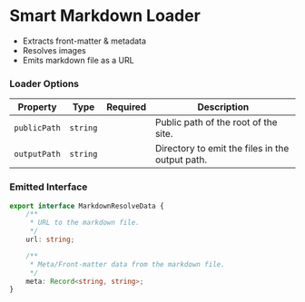 # Smart Markdown Loader

-   Extracts front-matter & metadata
-   Resolves images
-   Emits markdown file as a URL

### Loader Options

| Property     | Type     | Required | Description                                     |
| ------------ | -------- | -------- | ----------------------------------------------- |
| `publicPath` | `string` |          | Public path of the root of the site.            |
| `outputPath` | `string` |          | Directory to emit the files in the output path. |

### Emitted Interface

```ts
export interface MarkdownResolveData {
    /**
     * URL to the markdown file.
     */
    url: string;

    /**
     * Meta/Front-matter data from the markdown file.
     */
    meta: Record<string, string>;
}
```
